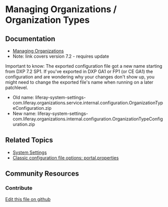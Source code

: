 # Managing Organizations / Organization Types

## Documentation

* [Managing Organizations](https://portal.liferay.dev/docs/7-2/user/-/knowledge_base/u/managing-organizations#organization-types)
* Note: link covers version 7.2 - requires update

Important to know: The exported configuration file got a new name starting from DXP 7.2 SP1. If you've exported in DXP GA1 or FP1 (or CE GA1) the configuration and are wondering why your changes don't show up, you might need to change the exported file's name when running on a later patchlevel.

* Old name: liferay-system-settings-com.liferay.organizations.service.internal.configuration.OrganizationTypeConfiguration.zip
* New name: liferay-system-settings-com.liferay.organizations.internal.configuration.OrganizationTypeConfiguration.zip

## Related Topics

* [System Settings](https://learn.liferay.com/dxp/7.x/en/system-administration/configuring-liferay/system-settings.html)
* [Classic configuration file options: portal.properties](https://docs.liferay.com/portal/7.3-latest/propertiesdoc/portal.properties.html)

## Community Resources


### Contribute

[Edit this file on github](https://github.com/olafk/controlpanel-documentation-docs/blob/master/md/73en/com_liferay_configuration_admin_web_portlet_SystemSettingsPortlet/com.liferay.organizations.service.internal.configuration.OrganizationTypeConfiguration.md)
